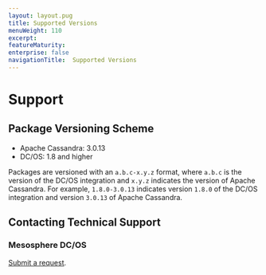 ```yaml
---
layout: layout.pug
title: Supported Versions
menuWeight: 110
excerpt:
featureMaturity:
enterprise: false
navigationTitle:  Supported Versions
---
```


<!-- This source repo for this topic is https://github.com/mesosphere/dcos-commons -->


# Support

<a name="package-versioning-scheme"></a>
## Package Versioning Scheme

- Apache Cassandra: 3.0.13
- DC/OS: 1.8 and higher

Packages are versioned with an `a.b.c-x.y.z` format, where `a.b.c` is the version of the DC/OS integration and `x.y.z` indicates the version of Apache Cassandra. For example, `1.8.0-3.0.13` indicates version `1.8.0` of the DC/OS integration and version `3.0.13` of Apache Cassandra.

<a name="contacting-technical-support"></a>
## Contacting Technical Support

### Mesosphere DC/OS
[Submit a request](https://support.mesosphere.com/hc/en-us/requests/new).

